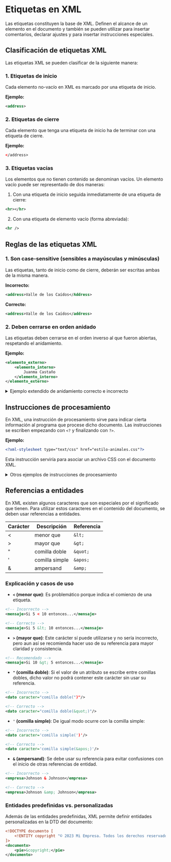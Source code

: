 # Etiquetas en XML

Las etiquetas constituyen la base de XML. Definen el alcance de un elemento en el documento y también se pueden utilizar para insertar comentarios, declarar ajustes y para insertar instrucciones especiales.

## Clasificación de etiquetas XML

Las etiquetas XML se pueden clasificar de la siguiente manera:

### 1. Etiquetas de inicio

Cada elemento no-vacío en XML es marcado por una etiqueta de inicio. 

**Ejemplo:**
```xml
<address>
```

### 2. Etiquetas de cierre

Cada elemento que tenga una etiqueta de inicio ha de terminar con una etiqueta de cierre.

**Ejemplo:**
```xml
</address>
```

### 3. Etiquetas vacías

Los elementos que no tienen contenido se denominan vacíos. Un elemento vacío puede ser representado de dos maneras:

1. Con una etiqueta de inicio seguida inmediatamente de una etiqueta de cierre:
```xml
<hr></hr>
```

2. Con una etiqueta de elemento vacío (forma abreviada):
```xml
<hr />
```

## Reglas de las etiquetas XML

### 1. Son case-sensitive (sensibles a mayúsculas y minúsculas)

Las etiquetas, tanto de inicio como de cierre, deberán ser escritas ambas de la misma manera.

**Incorrecto:**
```xml
<address>Valle de los Caídos</Address>
```

**Correcto:**
```xml
<address>Valle de los Caídos</address>
```

### 2. Deben cerrarse en orden anidado

Las etiquetas deben cerrarse en el orden inverso al que fueron abiertas, respetando el anidamiento.

**Ejemplo:**
```xml
<elemento_externo>
    <elemento_interno>
        Juanma Castaño
    </elemento_interno>
</elemento_externo>
```

<details>
<summary>Ejemplo extendido de anidamiento correcto e incorrecto</summary>

**Correcto:**
```xml
<persona>
    <nombre>Ana</nombre>
    <dirección>
        <calle>Gran Vía</calle>
        <número>123</número>
        <ciudad>Madrid</ciudad>
    </dirección>
</persona>
```

**Incorrecto:**
```xml
<persona>
    <nombre>Ana</nombre>
    <dirección>
        <calle>Gran Vía</calle>
        <número>123</número>
    </persona>
    <!-- ERROR: Se cierra persona antes que dirección -->
    <ciudad>Madrid</ciudad>
</dirección>
```
</details>

## Instrucciones de procesamiento

En XML, una instrucción de procesamiento sirve para indicar cierta información al programa que procese dicho documento. Las instrucciones se escriben empezando con `<?` y finalizando con `?>`.

**Ejemplo:**
```xml
<?xml-stylesheet type="text/css" href="estilo-animales.css"?>
```

Esta instrucción serviría para asociar un archivo CSS con el documento XML.

<details>
<summary>Otros ejemplos de instrucciones de procesamiento</summary>

**Declaración XML:**
```xml
<?xml version="1.0" encoding="UTF-8"?>
```

**Instrucción para un procesador específico:**
```xml
<?php echo "Esto será procesado por PHP"; ?>
```

**Instrucción para Apache Cocoon:**
```xml
<?cocoon-process type="xslt" stylesheet="mi-transformacion.xsl"?>
```
</details>

## Referencias a entidades

En XML existen algunos caracteres que son especiales por el significado que tienen. Para utilizar estos caracteres en el contenido del documento, se deben usar referencias a entidades.

| Carácter | Descripción | Referencia |
|----------|-------------|------------|
| < | menor que | `&lt;` |
| > | mayor que | `&gt;` |
| " | comilla doble | `&quot;` |
| ' | comilla simple | `&apos;` |
| & | ampersand | `&amp;` |

### Explicación y casos de uso

- **`<` (menor que)**: Es problemático porque indica el comienzo de una etiqueta.

```xml
<!-- Incorrecto -->
<mensaje>Si 5 < 10 entonces...</mensaje>

<!-- Correcto -->
<mensaje>Si 5 &lt; 10 entonces...</mensaje>
```

- **`>` (mayor que)**: Este carácter sí puede utilizarse y no sería incorrecto, pero aun así se recomienda hacer uso de su referencia para mayor claridad y consistencia.

```xml
<!-- Recomendado -->
<mensaje>Si 10 &gt; 5 entonces...</mensaje>
```

- **`"` (comilla doble)**: Si el valor de un atributo se escribe entre comillas dobles, dicho valor no podrá contener este carácter sin usar su referencia.

```xml
<!-- Incorrecto -->
<dato caracter="comilla doble(")"/>

<!-- Correcto -->
<dato caracter="comilla doble(&quot;)"/>
```

- **`'` (comilla simple)**: De igual modo ocurre con la comilla simple:

```xml
<!-- Incorrecto -->
<dato caracter='comilla simple(')'/>

<!-- Correcto -->
<dato caracter='comilla simple(&apos;)'/>
```

- **`&` (ampersand)**: Se debe usar su referencia para evitar confusiones con el inicio de otras referencias de entidad.

```xml
<!-- Incorrecto -->
<empresa>Johnson & Johnson</empresa>

<!-- Correcto -->
<empresa>Johnson &amp; Johnson</empresa>
```

### Entidades predefinidas vs. personalizadas

Además de las entidades predefinidas, XML permite definir entidades personalizadas en la DTD del documento:

```xml
<!DOCTYPE documento [
    <!ENTITY copyright "© 2023 Mi Empresa. Todos los derechos reservados.">
]>
<documento>
    <pie>&copyright;</pie>
</documento>
```
